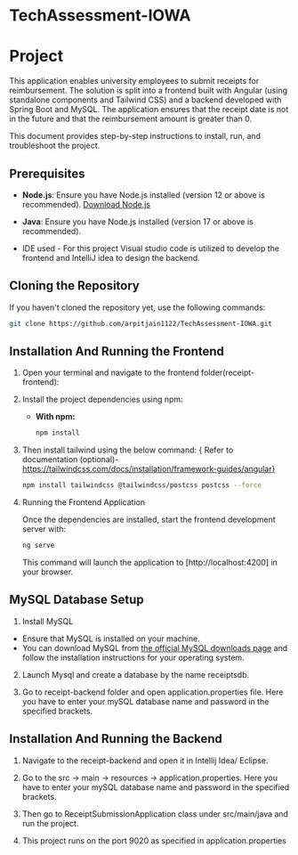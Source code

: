 # TechAssessment-IOWA

# Project

This application enables university employees to submit receipts for reimbursement. The solution is split into a frontend built with Angular (using standalone components and Tailwind CSS) and a backend developed with Spring Boot and MySQL. The application ensures that the receipt date is not in the future and that the reimbursement amount is greater than 0.

This document provides step-by-step instructions to install, run, and troubleshoot the project.

## Prerequisites

- **Node.js**: Ensure you have Node.js installed (version 12 or above is recommended). [Download Node.js](https://nodejs.org/)

- **Java**: Ensure you have Node.js installed (version 17 or above is recommended). 

- IDE used - For this project Visual studio code is utilized to develop the frontend and IntelliJ idea to design the backend.

## Cloning the Repository

If you haven't cloned the repository yet, use the following commands:

```bash
git clone https://github.com/arpitjain1122/TechAssessment-IOWA.git
```

## Installation And Running the Frontend

1. Open your terminal and navigate to the frontend folder(receipt-frontend):

2. Install the project dependencies using npm:

   - **With npm:**

     ```bash
     npm install
     ```

2. Then install tailwind using the below command: 
   { Refer to documentation (optional)- https://tailwindcss.com/docs/installation/framework-guides/angular}
 
     ```bash
     npm install tailwindcss @tailwindcss/postcss postcss --force
     ```

4. Running the Frontend Application

    Once the dependencies are installed, start the frontend development server with:

    ```bash
    ng serve
    ```

    This command will launch the application to [http://localhost:4200] in your browser.


## MySQL Database Setup

  1. Install MySQL
  - Ensure that MySQL is installed on your machine.
  - You can download MySQL from [the official MySQL downloads page](https://dev.mysql.com/downloads/) and follow the installation instructions for your operating system.

  2. Launch Mysql and create a database by the name receiptsdb. 

  3. Go to receipt-backend folder and open application.properties file. Here you have to enter your mySQL database name and password in the specified brackets.

## Installation And Running the Backend

  1. Navigate to the receipt-backend and open it in Intellij Idea/ Eclipse.

  2. Go to the src -> main -> resources -> application.properties. Here you have to enter your mySQL database name and password in the specified brackets.

  3. Then go to ReceiptSubmissionApplication class under src/main/java and run the project.

  4. This project runs on the port 9020 as specified in application.properties


